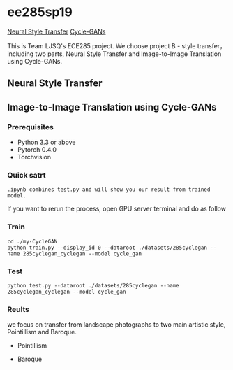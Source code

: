 # ee285sp19 
[Neural Style Transfer](https://github.com/liiuuiil/ee285sp19/blob/master/README.md#neural-style-transfer)  [Cycle-GANs](https://github.com/liiuuiil/ee285sp19/blob/master/README.md#image-to-image-translation-using-cycle-gans)

This is Team LJSQ's ECE285 project. We choose project B - style transfer，including two parts, Neural Style Transfer and Image-to-Image Translation using Cycle-GANs.

## Neural Style Transfer

## Image-to-Image Translation using Cycle-GANs
### Prerequisites
  * Python 3.3 or above
  * Pytorch 0.4.0
  * Torchvision
### Quick satrt
    .ipynb combines test.py and will show you our result from trained model.
If you want to rerun the process, open GPU server terminal and do as follow
### Train
    cd ./my-CycleGAN
    python train.py --display_id 0 --dataroot ./datasets/285cyclegan --name 285cyclegan_cyclegan --model cycle_gan
### Test
    python test.py --dataroot ./datasets/285cyclegan --name 285cyclegan_cyclegan --model cycle_gan
### Reults
we focus on transfer from landscape photographs to two main artistic style, Pointillism and Baroque.
   * Pointillism 
   
   * Baroque
